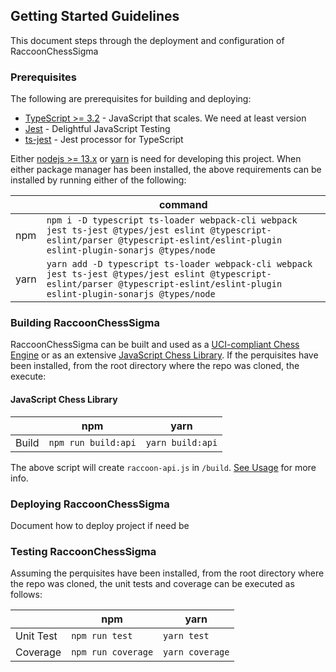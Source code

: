 ## Getting Started Guidelines

This document steps through the deployment and configuration of RaccoonChessSigma

### Prerequisites

The following are prerequisites for building and deploying:

- [TypeScript >= 3.2](https://www.typescriptlang.org/) - JavaScript that scales. We need at least version
- [Jest](https://jestjs.io/) - Delightful JavaScript Testing
- [ts-jest](https://kulshekhar.github.io/ts-jest) - Jest processor for TypeScript

Either [nodejs >= 13.x](https://github.com/nodesource/distributions) or [yarn](https://github.com/yarnpkg/yarn) is need for developing this project. When either package manager has been installed, the above requirements can be installed by running either of the following:

|      | command                                                                                                                                                                             |
| ---- | ----------------------------------------------------------------------------------------------------------------------------------------------------------------------------------- |
| npm  | `npm i -D typescript ts-loader webpack-cli webpack jest ts-jest @types/jest eslint @typescript-eslint/parser @typescript-eslint/eslint-plugin eslint-plugin-sonarjs @types/node`    |
| yarn | `yarn add -D typescript ts-loader webpack-cli webpack jest ts-jest @types/jest eslint @typescript-eslint/parser @typescript-eslint/eslint-plugin eslint-plugin-sonarjs @types/node` |

### Building RaccoonChessSigma

RaccoonChessSigma can be built and used as a [UCI-compliant Chess Engine](./rcsigma/ui/uci/uci.md) or as an extensive [JavaScript Chess Library](./rcsigma/ui/api/api.md).
If the perquisites have been installed, from the root directory where the repo was cloned, the execute:

#### JavaScript Chess Library

|       | npm                 | yarn             |
| ----- | ------------------- | ---------------- |
| Build | `npm run build:api` | `yarn build:api` |

The above script will create `raccoon-api.js` in `/build`. [See Usage](./rcsigma/ui/api/api.md) for more info.

### Deploying RaccoonChessSigma

Document how to deploy project if need be

### Testing RaccoonChessSigma

Assuming the perquisites have been installed, from the root directory where the repo was cloned, the unit tests and coverage can be executed as follows:

|           | npm                | yarn            |
| --------- | ------------------ | --------------- |
| Unit Test | `npm run test`     | `yarn test`     |
| Coverage  | `npm run coverage` | `yarn coverage` |
